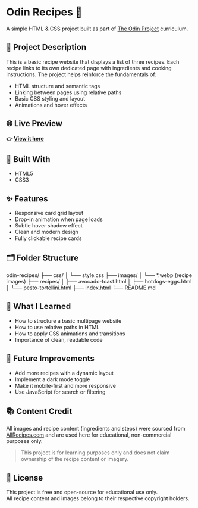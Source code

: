 # Odin Recipes 🍳

A simple HTML & CSS project built as part of [The Odin Project](https://www.theodinproject.com/) curriculum.

## 📌 Project Description

This is a basic recipe website that displays a list of three recipes. Each recipe links to its own dedicated page with ingredients and cooking instructions. The project helps reinforce the fundamentals of:

- HTML structure and semantic tags
- Linking between pages using relative paths
- Basic CSS styling and layout
- Animations and hover effects

## 🌐 Live Preview

**👉 [View it here](https://jmcmillion89.github.io/odin-recipes/)**

## 🧱 Built With

- HTML5
- CSS3

## ✨ Features

- Responsive card grid layout
- Drop-in animation when page loads
- Subtle hover shadow effect
- Clean and modern design
- Fully clickable recipe cards

## 🗂️ Folder Structure

odin-recipes/
├── css/
│ └── style.css
├── images/
│ └── *.webp (recipe images)
├── recipes/
│ ├── avocado-toast.html
│ ├── hotdogs-eggs.html
│ └── pesto-tortellini.html
├── index.html
└── README.md


## 🧠 What I Learned

- How to structure a basic multipage website
- How to use relative paths in HTML
- How to apply CSS animations and transitions
- Importance of clean, readable code

## 🚀 Future Improvements

- Add more recipes with a dynamic layout
- Implement a dark mode toggle
- Make it mobile-first and more responsive
- Use JavaScript for search or filtering


## 📚 Content Credit

All images and recipe content (ingredients and steps) were sourced from [AllRecipes.com](https://www.allrecipes.com/) and are used here for educational, non-commercial purposes only.

> This project is for learning purposes only and does not claim ownership of the recipe content or imagery.

## 📜 License

This project is free and open-source for educational use only.  
All recipe content and images belong to their respective copyright holders.
